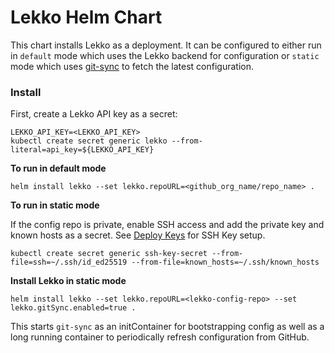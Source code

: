 # Lekko Helm Chart
This chart installs Lekko as a deployment. It can be configured to either run in `default` mode which uses the Lekko backend for configuration or `static` mode which uses [git-sync](https://github.com/kubernetes/git-sync) to fetch the latest configuration.

### Install

First, create a Lekko API key as a secret:

```
LEKKO_API_KEY=<LEKKO_API_KEY>
kubectl create secret generic lekko --from-literal=api_key=${LEKKO_API_KEY}
```

**To run in default mode**
```
helm install lekko --set lekko.repoURL=<github_org_name/repo_name> .
```

**To run in static mode**

If the config repo is private, enable SSH access and add the private key and known hosts as a secret. See [Deploy Keys](https://docs.github.com/en/authentication/connecting-to-github-with-ssh/managing-deploy-keys#deploy-keys) for SSH Key setup.
```
kubectl create secret generic ssh-key-secret --from-file=ssh=~/.ssh/id_ed25519 --from-file=known_hosts=~/.ssh/known_hosts
```

**Install Lekko in static mode**
```
helm install lekko --set lekko.repoURL=<lekko-config-repo> --set lekko.gitSync.enabled=true .
```

This starts `git-sync` as an initContainer for bootstrapping config as well as a long running container to periodically refresh configuration from GitHub.

